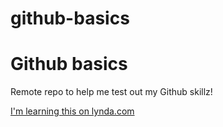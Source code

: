 # github-basics

Github basics
==============

Remote repo to help me test out my Github skillz!

[I'm learning this on lynda.com](http://www.lynda.com)
